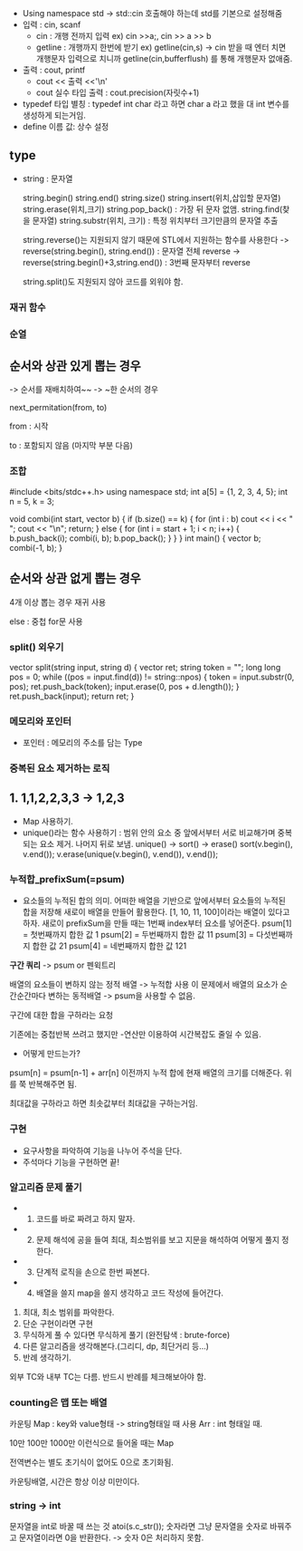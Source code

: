 - Using namespace std -> std::cin 호출해야 하는데 std를 기본으로 설정해줌
- 입력 : cin, scanf
  - cin : 개행 전까지 입력 ex) cin >>a;, cin >> a >> b
  - getline : 개행까지 한번에 받기 ex) getline(cin,s)
    -> cin 받을 때 엔터 치면 개행문자 입력으로 치니까 getline(cin,bufferflush) 를 통해 개행문자 없애줌.
- 출력 : cout, printf
  - cout << 출력 <<'\n'
  - cout 실수 타입 출력 : cout.precision(자릿수+1)
- typedef 타입 별칭 : typedef int char 라고 하면 char a 라고 했을 대 int 변수를 생성하게 되는거임.
- define 이름 값: 상수 설정

## type

- string : 문자열

  string.begin()
  string.end()
  string.size()
  string.insert(위치,삽입할 문자열)
  string.erase(위치,크기)
  string.pop_back() : 가장 뒤 문자 없앰.
  string.find(찾을 문자열)
  string.substr(위치, 크기) : 특정 위치부터 크기만큼의 문자열 추출

  string.reverse()는 지원되지 않기 때문에 STL에서 지원하는 함수를 사용한다
  -> reverse(string.begin(), string.end()) : 문자열 전체 reverse
  -> reverse(string.begin()+3,string.end()) : 3번째 문자부터 reverse


  string.split()도 지원되지 않아 코드를 외워야 함.


### 재귀 함수



### 순열

## 순서와 상관 있게 뽑는 경우
-> 순서를 재배치하여~~
-> ~한 순서의 경우

next_permitation(from, to)

from : 시작

to : 포함되지 않음 (마지막 부분 다음)


### 조합
#include <bits/stdc++.h>
using namespace std;
int a[5] = {1, 2, 3, 4, 5};
int n = 5, k = 3;

void combi(int start, vector<int> b)
{
    if (b.size() == k)
    {
        for (int i : b)
            cout << i << " ";
        cout << "\n";
        return;
    }
    else
    {
        for (int i = start + 1; i < n; i++)
        {
            b.push_back(i);
            combi(i, b);
            b.pop_back();
        }
    }
}
int main()
{
    vector<int> b;
    combi(-1, b);
}
## 순서와 상관 없게 뽑는 경우

4개 이상 뽑는 경우 재귀 사용

else : 중첩 for문 사용 



### split() 외우기

vector<string> split(string input, string d)
{
    vector<string> ret;
    string token = "";
    long long pos = 0;
    while ((pos = input.find(d)) != string::npos)
    {
        token = input.substr(0, pos);
        ret.push_back(token);
        input.erase(0, pos + d.length());
    }
    ret.push_back(input);
    return ret;
}


### 메모리와 포인터

 - 포인터 : 메모리의 주소를 담는 Type


 ### 중복된 요소 제거하는 로직


 ## 1. 1,1,2,2,3,3 -> 1,2,3
  - Map 사용하기. 
  - unique()라는 함수 사용하기 : 범위 안의 요소 중 앞에서부터 서로 비교해가며 중복되는 요소 제거. 나머지 뒤로 보냄.
  unique() -> sort() -> erase()
  sort(v.begin(), v.end());
    v.erase(unique(v.begin(), v.end()), v.end());


### 누적합_prefixSum(=psum)
- 요소들의 누적된 합의 의미. 어떠한 배열을 기반으로 앞에서부터 요소들의 누적된 합을 저장해 새로이 배열을 만들어 활용한다.
[1, 10, 11, 100]이라는 배열이 있다고 하자.
새로이 prefixSum을 만들 때는 1번째 index부터 요소를 넣어준다.
psum[1] = 첫번째까지 합한 값 1
psum[2] = 두번째까지 합한 값 11
psum[3] = 다섯번째까지 합한 값 21
psum[4] = 네번째까지 합한 값 121


**구간 쿼리** -> psum or 펜윅트리

배열의 요소들이 변하지 않는 정적 배열 -> 누적합 사용
이 문제에서 배열의 요소가 순간순간마다 변하는 동적배열 -> psum을 사용할 수 없음.

구간에 대한 합을 구하라는 요청

기존에는 중첩반복 쓰려고 했지만 -연산만 이용하여 시간복잡도 줄일 수 있음.


- 어떻게 만드는가?

psum[n] = psum[n-1] + arr[n]
이전까지 누적 합에 현재 배열의 크기를 더해준다.
위를 쭉 반복해주면 됨.

최대값을 구하라고 하면 최솟값부터 최대값을 구하는거임.

### 구현

- 요구사항을 파악하여 기능을 나누어 주석을 단다.
- 주석마다 기능을 구현하면 끝!

### 알고리즘 문제 풀기

- 1. 코드를 바로 짜려고 하지 말자.
- 2. 문제 해석에 공을 들여 최대, 최소범위를 보고 지문을 해석하여 어떻게 풀지 정한다.
- 3. 단계적 로직을 손으로 한번 짜본다.
- 4. 배열을 쓸지 map을 쓸지 생각하고 코드 작성에 들어간다.



1. 최대, 최소 범위를 파악한다.
2. 단순 구현이라면 구현
3. 무식하게 풀 수 있다면 무식하게 풀기 (완전탐색 : brute-force)
4. 다른 알고리즘을 생각해본다.(그리디, dp, 최단거리 등...)
5. 반례 생각하기.


외부 TC와 내부 TC는 다름. 반드시 반례를 체크해보아야 함.


### counting은 맵 또는 배열
카운팅
Map : key와 value형태 -> string형태일 때 사용
Arr : int 형태일 때.

10만 100만 1000만 이런식으로 들어올 때는 Map


전역변수는 별도 초기식이 없어도 0으로 초기화됨.

카운팅배열, 시간은 항상 이상 미만이다.



### string -> int

문자열을 int로 바꿀 때 쓰는 것
atoi(s.c_str());
숫자라면 그냥 문자열을 숫자로 바꿔주고
문자열이라면 0을 반환한다. -> 숫자 0은 처리하지 못함.
